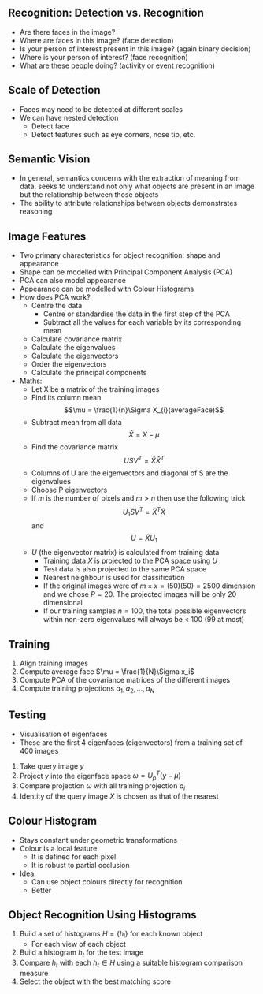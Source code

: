 ## Recognition: Detection vs. Recognition
- Are there faces in the image?
- Where are faces in this image? (face detection)
- Is your person of interest present in this image? (again binary decision)
- Where is your person of interest? (face recognition)
- What are these people doing? (activity or event recognition)

## Scale of Detection
- Faces may need to be detected at different scales
- We can have nested detection
	- Detect face
	- Detect features such as eye corners, nose tip, etc.

## Semantic Vision
- In general, semantics concerns with the extraction of meaning from data, seeks to understand not only what objects are present in an image but the relationship between those objects
- The ability to attribute relationships between objects demonstrates reasoning

## Image Features
- Two primary characteristics for object recognition: shape and appearance
- Shape can be modelled with Principal Component Analysis (PCA)
- PCA can also model appearance
- Appearance can be modelled with Colour Histograms
- How does PCA work?
	- Centre the data
		- Centre or standardise the data in the first step of the PCA
		- Subtract all the values for each variable by its corresponding mean
	- Calculate covariance matrix
	- Calculate the eigenvalues
	- Calculate the eigenvectors
	- Order the eigenvectors
	- Calculate the principal components
- Maths:
	- Let X be a matrix of the training images
	- Find its column mean $$\mu = \frac{1}{n}\Sigma X_{i}(averageFace)$$
	- Subtract mean from all data $$\hat{X}=X-\mu$$
	- Find the covariance matrix $$USV^T=\hat{X}\hat{X}^T$$
	- Columns of U are the eigenvectors and diagonal of S are the eigenvalues 
	- Choose P eigenvectors 
	- If $m$ is the number of pixels and $m > n$ then use the following trick $$U_1SV^T=\hat{X}^T\hat{X}$$ and $$U = \hat{X}U_1$$
	- $U$ (the eigenvector matrix) is calculated from training data
		- Training data $X$ is projected to the PCA space using $U$
		- Test data is also projected to the same PCA space
		- Nearest neighbour is used for classification
		- If the original images were of $m\times x=(50)(50)=2500$ dimension and we chose $P=20$. The projected images will be only 20 dimensional
		- If our training samples $n=100$, the total possible eigenvectors within non-zero eigenvalues will always be < 100 (99 at most)
## Training
1. Align training images
2. Compute average face $\mu = \frac{1}{N}\Sigma x_i$
3. Compute PCA of the covariance matrices of the different images
4. Compute training projections $a_{1}, a_{2}, ..., a_N$
## Testing
- Visualisation of eigenfaces
- These are the first 4 eigenfaces (eigenvectors) from a training set of 400 images
1. Take query image $y$
2. Project $y$ into the eigenface space $\omega=U^T_p(y-\mu)$
3. Compare projection $\omega$ with all training projection $a_i$
4. Identity of the query image $X$ is chosen as that of the nearest 
## Colour Histogram
- Stays constant under geometric transformations
- Colour is a local feature
	- It is defined for each pixel
	- It is robust to partial occlusion
- Idea: 
	- Can use object colours directly for recognition
	- Better
## Object Recognition Using Histograms
1. Build a set of histograms $H=\{h_i\}$ for each known object
	- For each view of each object
2. Build a histogram $h_t$ for the test image
3. Compare $h_t$ with each $h_{t} \in H$ using a suitable histogram comparison measure
4. Select the object with the best matching score